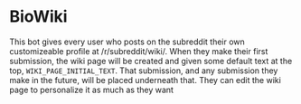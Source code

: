 BioWiki
=======


This bot gives every user who posts on the subreddit their own customizeable profile at /r/subreddit/wiki/<username>. When they make their first submission, the wiki page will be created and given some default text at the top, `WIKI_PAGE_INITIAL_TEXT`. That submission, and any submission they make in the future, will be placed underneath that. They can edit the wiki page to personalize it as much as they want
